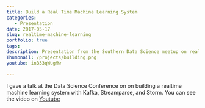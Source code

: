 ```yaml
---
title: Build a Real Time Machine Learning System
categories:
   - Presentation
date: 2017-05-17
slug: realtime-machine-learning
portfolio: true
tags:
description: Presentation from the Southern Data Science meetup on real time machine learning with Kafka, Streamparse, and Storm.
Thumbnail: /projects/building.png
youtube: inB33qWugMw

---
```


I gave a talk at the Data Science Conference on on building a realtime machine learning system with Kafka, Streamparse, and Storm. You can see the video on [Youtube](https://www.youtube.com/watch?v=inB33qWugMw)
